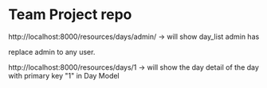 # Team Project repo



http://localhost:8000/resources/days/admin/ -> will show day_list admin has

replace admin to any user.


http://localhost:8000/resources/days/1 -> will show the day detail of the day with primary key "1" in Day Model
